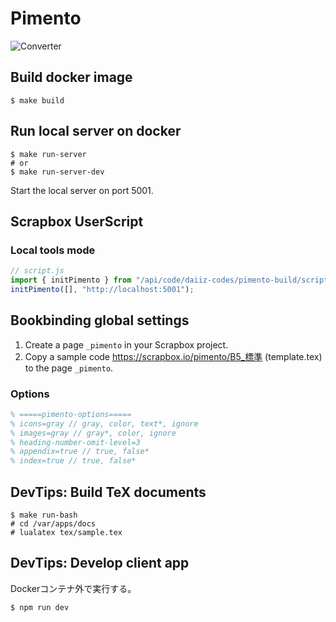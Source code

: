 # Pimento

![Converter](https://github.com/daiiz/pimento/workflows/Converter/badge.svg)

## Build docker image

```
$ make build
```

## Run local server on docker

```
$ make run-server
# or
$ make run-server-dev
```

Start the local server on port 5001.

## Scrapbox UserScript

### Local tools mode

```js
// script.js
import { initPimento } from "/api/code/daiiz-codes/pimento-build/script.js";
initPimento([], "http://localhost:5001");
```

## Bookbinding global settings

1. Create a page `_pimento` in your Scrapbox project.
2. Copy a sample code https://scrapbox.io/pimento/B5_標準 (template.tex) to the page `_pimento`.

### Options

```tex
% =====pimento-options=====
% icons=gray // gray, color, text*, ignore
% images=gray // gray*, color, ignore
% heading-number-omit-level=3
% appendix=true // true, false*
% index=true // true, false*
```

## DevTips: Build TeX documents

```
$ make run-bash
# cd /var/apps/docs
# lualatex tex/sample.tex
```

## DevTips: Develop client app

Dockerコンテナ外で実行する。

```
$ npm run dev
```
